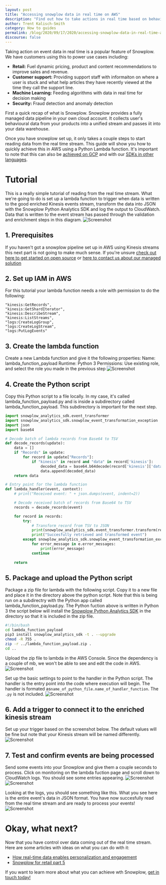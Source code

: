 ```yaml
---
layout: post
title: "Accessing snowplow data in real time on AWS"
description: "Find out how to take actions in real time based on behavioural event data using AWS Lambda"
author: Trent Kalisch-Smith
category: How to guides
permalink: /blog/2020/09/17/2020/accessing-snowplow-data-in-real-time-aws/
discourse: false
---
```

Taking action on event data in real time is a popular feature of Snowplow. We have customers using this to power use cases including:
*   __Retail:__ Fuel dynamic pricing, product and content recommendations to improve sales and revenue. 
*   __Customer support:__ Providing support staff with informaiton on where a user is stuck and what help articles they have recently viewed at the time they call the support line.
*   __Machine Learning:__ Feeding algorithms with data in real time for decision making
*   __Security:__ Fraud detection and anomaly detection 

First a quick recap of what is Snowplow. Snowplow provides a fully managed data pipeline in your own cloud account. It collects user's behavioural data from your products into a unified stream and passes iit into your data warehouse.

Once you have snowplow set up, it only takes a couple steps to start reading data from the real time stream. This guide will show you how to quickly achieve this in AWS using a Python Lambda function. It's important to note that this can also be [achieved on GCP](https://docs.snowplowanalytics.com/docs/setup-snowplow-on-gcp/) and with our [SDKs in other languages](https://github.com/snowplow/snowplow/wiki/Snowplow-Analytics-SDK#snowplow-analytics-sdks). 


# Tutorial
This is a really simple tutorial of reading from the real time stream. What we're going to do is set up a lambda function to trigger when data is written to the good enriched Kinesis events stream, transform the data into JSON with the Snowplow Python Analytics SDK and log the output to CloudWatch. Data that is written to the event stream has passed through the validation and enrichment steps in this diagram. 
![Screenshot](img/snowplow-pipeline-diagram-v2.png)

## 1. Prerequisites
If you haven't got a snowplow pipeline set up in AWS using Kinesis streams this next part is not going to make much sense. If you're unsure [check out here to get started on open source](https://docs.snowplowanalytics.com/docs/setup-snowplow-on-aws/) or [here to contact us about our managed solution](http://snowplowanalytics.com/get-started/)

## 2. Set up IAM in AWS
For this tutorial your lambda function needs a role with permission to do the following: 
```
"kinesis:GetRecords",
"kinesis:GetShardIterator",
"kinesis:DescribeStream",
"kinesis:ListStreams",
"logs:CreateLogGroup",
"logs:CreateLogStream",
"logs:PutLogEvents"
```

## 3. Create the lambda function
Create a new Lambda function and give it the following properties: 
Name: lambda_function_payload
Runtime: Python 3
Permissions: Use existing role, and select the role you made in the previous step
![Screenshot](img/create_function.png)

## 4. Create the Python script
Copy this Python script to a file locally. In my case, it's called lambda_function_payload.py and is inside a subdirectory called lambda_function_payload. This subdirectory is important for the next step. 

```python
import snowplow_analytics_sdk.event_transformer
import snowplow_analytics_sdk.snowplow_event_transformation_exception
import json
import base64

# Decode batch of lambda records from Base64 to TSV
def decode_records(update):
    data = []
    if "Records" in update:
        for record in update["Records"]:
            if "kinesis" in record and "data" in record['kinesis']:
                decoded_data = base64.b64decode(record['kinesis']['data']).decode('utf-8')
                data.append(decoded_data)
    return data

# Entry point for the lambda function
def lambda_handler(event, context):
    # print("Received event: " + json.dumps(event, indent=2)) 

    # Decode received batch of records from Base64 to TSV
    records = decode_records(event)

    for record in records:
        try:
            # Transform record from TSV to JSON
            print(snowplow_analytics_sdk.event_transformer.transform(record))
            print("Succesfully retrieved and transformed event")
        except snowplow_analytics_sdk.snowplow_event_transformation_exception.SnowplowEventTransformationException as e:
            for error_message in e.error_messages:
                print(error_message)
            continue
        
    return
```

## 5. Package and upload the Python script
Package a zip file for lambda with the following script. Copy it to a new file and place it in the directory above the python script. Note that this is being run on a subdirectry with the Python app called lambda_function_payload.py. The Python fuction above is written in Python 3 the script below will install the [Snowplow Python Analytics SDK](https://github.com/snowplow/snowplow/wiki/Python-Analytics-SDK-Setup) in the directory so that it is included in the zip file.

```bash
#!/bin/bash
cd lambda_function_payload
pip3 install snowplow_analytics_sdk -t . --upgrade
chmod -R 755 .
zip -r ../lambda_function_payload.zip .
cd ..
```

Upload the zip file to lambda in the AWS Console. Since the dependency is a couple of mb, we won't be able to see and edit the code in AWS. 
![Screenshot](img/upload_zip.png)

Set up the basic settings to point to the handler in the Python script. The handler is the entry point into the code where execution will begin. The handler is formated as`name_of_python_file.name_of_handler_function`. The `.py` is not included.
![Screenshot](img/basic_settings.png)

## 6. Add a trigger to connect it to the enriched kinesis stream
Set up your trigger based on the screenshot below. The default values will be fine but note that your Kinesis stream will be named differently. 
![Screenshot](img/kinesis_setup.png)

## 7. Test and confirm events are being processed
Send some events into your Snowplow and give them a couple seconds to process. Click on monitoring on the lambda fuction page and scroll down to CloudWatch logs. You should see some entries appearing. 
![Screenshot](img/monitoring.png)
![Screenshot](img/logs.png)

Looking at the logs, you should see something like this. What you see here is the entire event's data in JSON format. You have now succesfully read from the real time stream and are ready to process your events!
![Screenshot](img/log_details.png)

# Okay, what next? 
Now that you have control over data coming out of the real time stream. Here are some articles with ideas on what you can do with it:
*   [How real-time data enables personalization and engagement](https://snowplowanalytics.com/blog/2019/09/27/how-real-time-data-lets-media-companies-personalize-content-messaging-and-advertising/)
*   [Snowplow for retail part 5](https://snowplowanalytics.com/blog/2019/03/06/snowplow-for-retail-part-5-what-can-we-do-with-data-when-were-well-established/)

If you want to learn more about what you can achieve wth Snowplow, [get in touch today!](https://snowplowanalytics.com/get-started/)